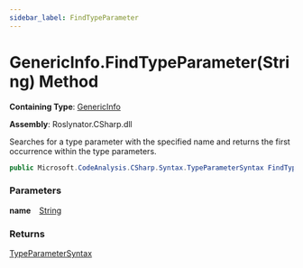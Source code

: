 ```yaml
---
sidebar_label: FindTypeParameter
---
```


# GenericInfo\.FindTypeParameter\(String\) Method

**Containing Type**: [GenericInfo](../index.md)

**Assembly**: Roslynator\.CSharp\.dll

  
Searches for a type parameter with the specified name and returns the first occurrence within the type parameters\.

```csharp
public Microsoft.CodeAnalysis.CSharp.Syntax.TypeParameterSyntax FindTypeParameter(string name)
```

### Parameters

**name** &ensp; [String](https://docs.microsoft.com/en-us/dotnet/api/system.string)

### Returns

[TypeParameterSyntax](https://docs.microsoft.com/en-us/dotnet/api/microsoft.codeanalysis.csharp.syntax.typeparametersyntax)

